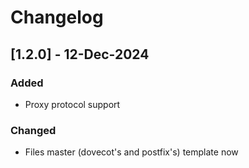 # Changelog

## [1.2.0] - 12-Dec-2024
### Added
- Proxy protocol support
### Changed
- Files master (dovecot's and postfix's) template now 